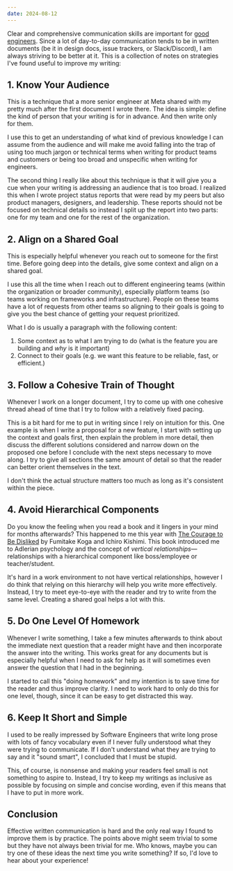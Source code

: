 ```yaml
---
date: 2024-08-12
---
```


Clear and comprehensive communication skills are important for [good engineers](https://spiess.dev/note/engineering/great-engineers). Since a lot of day-to-day communication tends to be in written documents (be it in design docs, issue trackers, or Slack/Discord), I am always striving to be better at it. This is a collection of notes on strategies I've found useful to improve my writing:

## 1. Know Your Audience

This is a technique that a more senior engineer at Meta shared with my pretty much after the first document I wrote there. The idea is simple: define the kind of person that your writing is for in advance. And then write only for them.

I use this to get an understanding of what kind of previous knowledge I can assume from the audience and will make me avoid falling into the trap of using too much jargon or technical terms when writing for product teams and customers or being too broad and unspecific when writing for engineers.

The second thing I really like about this technique is that it will give you a cue when your writing is addressing an audience that is too broad. I realized this when I wrote project status reports that were read by my peers but also product managers, designers, and leadership. These reports should not be focused on technical details so instead I split up the report into two parts: one for my team and one for the rest of the organization.

## 2. Align on a Shared Goal

This is especially helpful whenever you reach out to someone for the first time. Before going deep into the details, give some context and align on a shared goal.

I use this all the time when I reach out to different engineering teams (within the organization or broader community), especially platform teams (so teams working on frameworks and infrastructure). People on these teams have a lot of requests from other teams so aligning to their goals is going to give you the best chance of getting your request prioritized.

What I do is usually a paragraph with the following content:

1. Some context as to what I am trying to do (what is the feature you are building and _why_ is it important)
2. Connect to their goals (e.g. we want this feature to be reliable, fast, or efficient.)

## 3. Follow a Cohesive Train of Thought

Whenever I work on a longer document, I try to come up with one cohesive thread ahead of time that I try to follow with a relatively fixed pacing.

This is a bit hard for me to put in writing since I rely on intuition for this. One example is when I write a proposal for a new feature, I start with setting up the context and goals first, then explain the problem in more detail, then discuss the different solutions considered and narrow down on the proposed one before I conclude with the next steps necessary to move along. I try to give all sections the same amount of detail so that the reader can better orient themselves in the text.

I don't think the actual structure matters too much as long as it's consistent within the piece.

## 4. Avoid Hierarchical Components

Do you know the feeling when you read a book and it lingers in your mind for months afterwards? This happened to me this year with [The Courage to Be Disliked](https://spiess.dev/note/other/reading-list) by Fumitake Koga and Ichiro Kishimi. This book introduced me to Adlerian psychology and the concept of _vertical relationships_—relationships with a hierarchical component like boss/employee or teacher/student.

It's hard in a work environment to not have vertical relationships, however I do think that relying on this hierarchy will help you write more effectively. Instead, I try to meet eye-to-eye with the reader and try to write from the same level. Creating a shared goal helps a lot with this.

## 5. Do One Level Of Homework

Whenever I write something, I take a few minutes afterwards to think about the immediate next question that a reader might have and then incorporate the answer into the writing. This works great for any documents but is especially helpful when I need to ask for help as it will sometimes even answer the question that I had in the beginning.

I started to call this "doing homework" and my intention is to save time for the reader and thus improve clarity. I need to work hard to only do this for one level, though, since it can be easy to get distracted this way.

## 6. Keep It Short and Simple

I used to be really impressed by Software Engineers that write long prose with lots of fancy vocabulary even if I never fully understood what they were trying to communicate. If I don't understand what they are trying to say and it "sound smart", I concluded that I must be stupid.

This, of course, is nonsense and making your readers feel small is not something to aspire to. Instead, I try to keep my writings as inclusive as possible by focusing on simple and concise wording, even if this means that I have to put in more work.

## Conclusion

Effective written communication is hard and the only real way I found to improve them is by practice. The points above might seem trivial to some but they have not always been trivial for me. Who knows, maybe you can try one of these ideas the next time you write something? If so, I'd love to hear about your experience!
